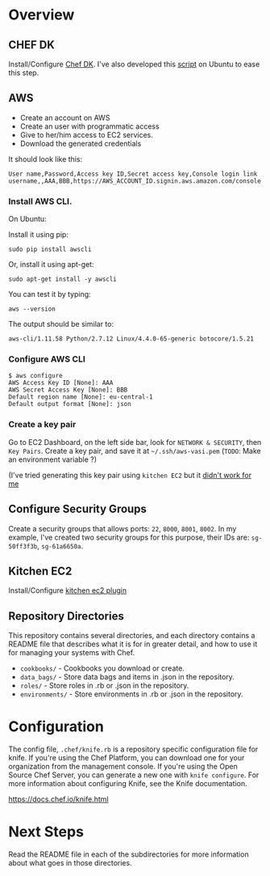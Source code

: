 # Overview

## CHEF DK

Install/Configure [Chef DK](https://docs.chef.io/install_dk.html).
I've also developed this [script](https://gist.github.com/valterhenrique/b0d2039ca58bf5bcc81ac25b74fb52cb) on Ubuntu to ease this step.

## AWS

* Create an account on AWS
* Create an user with programmatic access
* Give to her/him access to EC2 services.
* Download the generated credentials

It should look like this:

    User name,Password,Access key ID,Secret access key,Console login link
    username,,AAA,BBB,https://AWS_ACCOUNT_ID.signin.aws.amazon.com/console

### Install AWS CLI.

On Ubuntu:

Install it using pip:

    sudo pip install awscli  

Or, install it using apt-get:

    sudo apt-get install -y awscli

You can test it by typing:

    aws --version

The output should be similar to:

    aws-cli/1.11.58 Python/2.7.12 Linux/4.4.0-65-generic botocore/1.5.21

### Configure AWS CLI

    $ aws configure
    AWS Access Key ID [None]: AAA
    AWS Secret Access Key [None]: BBB
    Default region name [None]: eu-central-1
    Default output format [None]: json

### Create a key pair

Go to EC2 Dashboard, on the left side bar, look for `NETWORK & SECURITY`, then `Key Pairs`.
Create a key pair, and save it at `~/.ssh/aws-vasi.pem` (`TODO`: Make an environment variable ?)

(I've tried generating this key pair using `kitchen EC2` but it [didn't work for me](https://github.com/test-kitchen/kitchen-docker/issues/202)

## Configure Security Groups

Create a security groups that allows ports: `22`, `8000`, `8001`, `8002`.
In my example, I've created two security groups for this purpose, their IDs are: `sg-50ff3f3b`, `sg-61a6650a`.

## Kitchen EC2

Install/Configure [kitchen ec2 plugin](https://github.com/test-kitchen/kitchen-ec2#initial-setup)

## Repository Directories

This repository contains several directories, and each directory contains a README file that describes what it is for in greater detail, and how to use it for managing your systems with Chef.

- `cookbooks/` - Cookbooks you download or create.
- `data_bags/` - Store data bags and items in .json in the repository.
- `roles/` - Store roles in .rb or .json in the repository.
- `environments/` - Store environments in .rb or .json in the repository.

# Configuration

The config file, `.chef/knife.rb` is a repository specific configuration file for knife. If you're using the Chef Platform, you can download one for your organization from the management console. If you're using the Open Source Chef Server, you can generate a new one with `knife configure`. For more information about configuring Knife, see the Knife documentation.

<https://docs.chef.io/knife.html>

# Next Steps

Read the README file in each of the subdirectories for more information about what goes in those directories.
